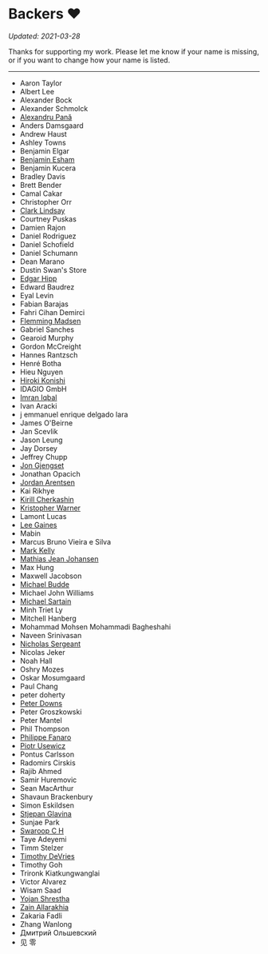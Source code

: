 Backers :heart:
===============

*Updated: 2021-03-28*

Thanks for supporting my work. Please let me know if your name is missing, or
if you want to change how your name is listed.

---

- Aaron Taylor
- Albert Lee
- Alexander Bock
- Alexander Schmolck
- [Alexandru Pană](https://github.com/alexpana)
- Anders Damsgaard
- Andrew Haust
- Ashley Towns
- Benjamin Elgar
- [Benjamin Esham](https://esham.io/)
- Benjamin Kucera
- Bradley Davis
- Brett Bender
- Camal Cakar
- Christopher Orr
- [Clark Lindsay](https://github.com/clark-lindsay)
- Courtney Puskas
- Damien Rajon
- Daniel Rodriguez
- Daniel Schofield
- Daniel Schumann
- Dean Marano
- Dustin Swan's Store
- [Edgar Hipp](https://github.com/edi9999)
- Edward Baudrez
- Eyal Levin
- Fabian Barajas
- Fahri Cihan Demirci
- [Flemming Madsen](https://github.com/themadsens)
- Gabriel Sanches
- Gearoid Murphy
- Gordon McCreight
- Hannes Rantzsch
- Henré Botha
- Hieu Nguyen
- [Hiroki Konishi](https://github.com/relastle)
- IDAGIO GmbH
- [Imran Iqbal](https://github.com/imran-iq)
- Ivan Aracki
- j emmanuel enrique delgado lara
- James O'Beirne
- Jan Scevlik
- Jason Leung
- Jay Dorsey
- Jeffrey Chupp
- [Jon Gjengset](https://thesquareplanet.com/)
- Jonathan Opacich
- [Jordan Arentsen](https://github.com/blissdev)
- Kai Rikhye
- [Kirill Cherkashin](https://github.com/kirjs)
- [Kristopher Warner](https://github.com/kdwarn)
- Lamont Lucas
- [Lee Gaines](https://github.com/eightlimbed)
- Mabin
- Marcus Bruno Vieira e Silva
- [Mark Kelly](https://github.com/mckellygit)
- [Mathias Jean Johansen](https://mjj.io/)
- Max Hung
- Maxwell Jacobson
- [Michael Budde](https://github.com/mbudde)
- Michael John Williams
- [Michael Sartain](https://github.com/mikesart)
- Minh Triet Ly
- Mitchell Hanberg
- Mohammad Mohsen Mohammadi Bagheshahi
- Naveen Srinivasan
- [Nicholas Sergeant](https://nicksergeant.com/)
- Nicolas Jeker
- Noah Hall
- Oshry Mozes
- Oskar Mosumgaard
- Paul Chang
- peter doherty
- [Peter Downs](https://github.com/peterldowns)
- Peter Groszkowski
- Peter Mantel
- Phil Thompson
- [Philippe Fanaro](https://github.com/psygo)
- [Piotr Usewicz](https://github.com/pusewicz)
- Pontus Carlsson
- Radomirs Cirskis
- Rajib Ahmed
- Samir Huremovic
- Sean MacArthur
- Shavaun Brackenbury
- Simon Eskildsen
- [Stjepan Glavina](https://github.com/stjepang)
- Sunjae Park
- [Swaroop C H](https://github.com/swaroopch)
- Taye Adeyemi
- Timm Stelzer
- [Timothy DeVries](https://github.com/tjdevries)
- Timothy Goh
- Trironk Kiatkungwanglai
- Victor Alvarez
- Wisam Saad
- [Yojan Shrestha](https://github.com/shri3k)
- [Zain Allarakhia](https://github.com/zallarak)
- Zakaria Fadli
- Zhang Wanlong
- Дмитрий Ольшевский
- 见 零

